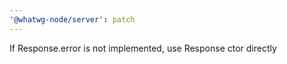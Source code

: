 ```yaml
---
'@whatwg-node/server': patch
---
```


If Response.error is not implemented, use Response ctor directly
